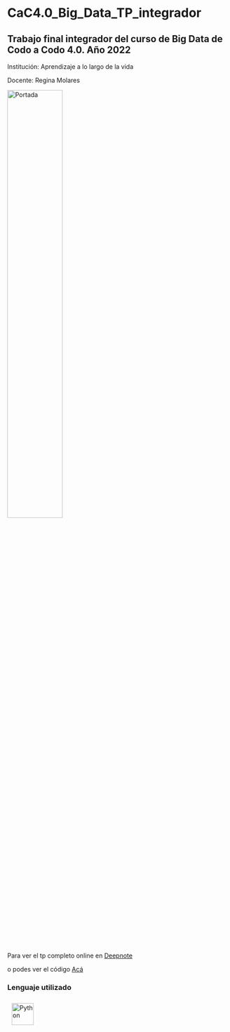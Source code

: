 # CaC4.0_Big_Data_TP_integrador


## Trabajo final integrador del curso de Big Data de Codo a Codo 4.0. Año 2022  
  

Institución: Aprendizaje a lo largo de la vida  
  

Docente: Regina Molares  
  

<img src="https://github.com/MSoledadGarcia/CaC4.0_Big_Data_TP_integrador/blob/main/img/portada.png" alt="Portada" width="50%">

  

Para ver el tp completo online en [Deepnote](https://deepnote.com/@big-data-2f42/TP-Final-Integrador-Garcia-Ortiz-Ma-Soledad-d69211b5-c9d6-48c9-9bbc-cd5372e9b622)  
  

o podes ver el código [Acá](https://github.com/MSoledadGarcia/CaC4.0_Big_Data_TP_integrador/blob/main/TP%20integrador.ipynb) 
  



### Lenguaje utilizado  
<div align="left">  
<a href="https://www.python.org/" target="_blank"><img style="margin: 10px" src="https://profilinator.rishav.dev/skills-assets/python-original.svg" alt="Python" height="50" /></a>  
</div>  

